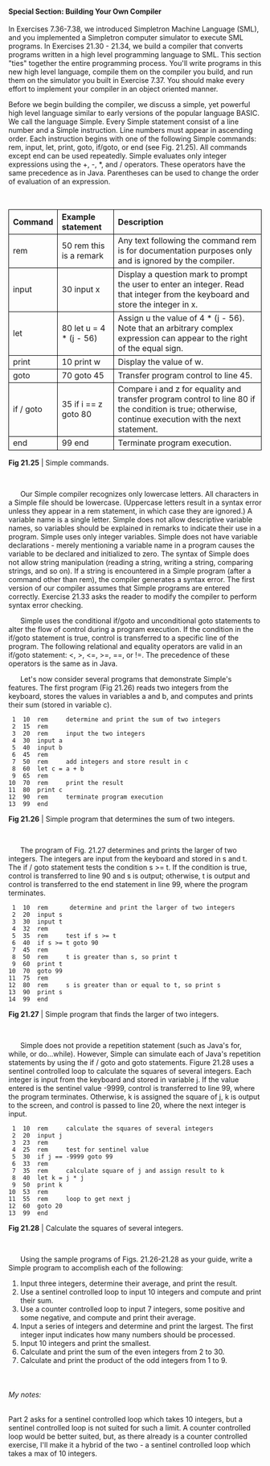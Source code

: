 #### Special Section: Building Your Own Compiler
In Exercises 7.36-7.38, we introduced Simpletron Machine Language (SML), and you implemented a Simpletron computer simulator to execute SML programs.  In Exercises 21.30 - 21.34, we build a compiler that converts programs written in a high level programming language to SML.  This section "ties" together the entire programming process.  You'll write programs in this new high level language, compile them on the compiler you build, and run them on the simulator you built in Exercise 7.37.  You should make every effort to implement your compiler in an object oriented manner.

Before we begin building the compiler, we discuss a simple, yet powerful high level language similar to early versions of the popular language BASIC.  We call the language Simple.  Every Simple statement consist of a line number and a Simple instruction.  Line numbers must appear in ascending order.  Each instruction begins with one of the following Simple commands: rem, input, let, print, goto, if/goto, or end (see Fig. 21.25).  All commands except end can be used repeatedly.  Simple evaluates only integer expressions using the +, -, *, and / operators.  These operators have the same precedence as in Java.  Parentheses can be used to change the order of evaluation of an expression.

&nbsp;&nbsp;

<html>
<head>
<style>
#foo
table, th, td{
    border: 1px solid black;
    border-collapse: collapse;
}
th, td {
    text-align: left;
}
</style>

<body>
<table style = "foo">
    <tr>
        <th>Command</th>
        <th>Example statement</th>
        <th>Description</th>
    </tr>
    <tr>
        <td>rem</td>
        <td>50 rem this is a remark</td>
        <td>Any text following the command rem is for documentation purposes only and is ignored by the compiler.</td>
    </tr>
    <tr>
        <td>input</td>
        <td>30 input x</td>
        <td>Display a question mark to prompt the user to enter an integer.  Read that integer from the keyboard and store the integer in x.</td>
    </tr>
    <tr>
        <td>let</td>
        <td>80 let u = 4 * (j - 56)</td>
        <td>Assign u the value of 4 * (j - 56).  Note that an arbitrary complex expression can appear to the right of the equal sign.</td>
    </tr>
    <tr>
        <td>print</td>
        <td>10 print w</td>
        <td>Display the value of w.</td>
    </tr>
    <tr>
        <td>goto</td>
        <td>70 goto 45</td>
        <td>Transfer program control to line 45.</td>
    </tr>
    <tr>
        <td>if / goto</td>
        <td>35 if i == z goto 80</td>
        <td>Compare i and z for equality and transfer program control to line 80 if the condition is true; otherwise, continue execution with the next statement.</td>
    </tr>
    <tr>
        <td>end</td>
        <td>99 end</td>
        <td>Terminate program execution.</td>
    </tr>
</table>
</body>
</html>
<strong>Fig 21.25</strong> | Simple commands.

&nbsp;&nbsp;
  
&nbsp;&nbsp;&nbsp;&nbsp;&nbsp;&nbsp;Our Simple compiler recognizes only lowercase letters.  All characters in a Simple file should be lowercase.  (Uppercase letters result in a syntax error unless they appear in a rem statement, in which case they are ignored.)  A variable name is a single letter.  Simple does not allow descriptive variable names, so variables should be explained in remarks to indicate their use in a program.  Simple uses only integer variables.  Simple does not have variable declarations - merely mentioning a variable name in a program causes the variable to be declared and initialized to zero.  The syntax of Simple does not allow string manipulation (reading a string, writing a string, comparing strings, and so on).  If a string is encountered in a Simple program (after a command other than rem), the compiler generates a syntax error.  The first version of our compiler assumes that Simple programs are entered correctly.  Exercise 21.33 asks the reader to modify the compiler to perform syntax error checking.

&nbsp;&nbsp;&nbsp;&nbsp;&nbsp;&nbsp;Simple uses the conditional if/goto and unconditional goto statements to alter the flow of control during a program execution.  If the condition in the if/goto statement is true, control is transferred to a specific line of the program.  The following relational and equality operators are valid in an if/goto statement: <, >, <=, >=, ==, or !=.  The precedence of these operators is the same as in Java.

&nbsp;&nbsp;&nbsp;&nbsp;&nbsp;&nbsp;Let's now consider several programs that demonstrate Simple's features.  The first program (Fig 21.26) reads two integers from the keyboard, stores the values in variables a and b, and computes and prints their sum (stored in variable c).

````
 1  10  rem     determine and print the sum of two integers
 2  15  rem
 3  20  rem     input the two integers
 4  30  input a
 5  40  input b
 6  45  rem
 7  50  rem     add integers and store result in c
 8  60  let c = a + b
 9  65  rem
10  70  rem     print the result
11  80  print c
12  90  rem     terminate program execution
13  99  end
````
<strong>Fig 21.26</strong> | Simple program that determines the sum of two integers.

&nbsp;&nbsp;

&nbsp;&nbsp;&nbsp;&nbsp;&nbsp;&nbsp;The program of Fig. 21.27 determines and prints the larger of two integers.  The integers are input from the keyboard and stored in s and t.  The if / goto statement tests the condition s >= t.  If the condition is true, control is transferred to line 90 and s is output; otherwise, t is output and control is transferred to the end statement in line 99, where the program terminates.

````
 1  10  rem      determine and print the larger of two integers
 2  20  input s
 3  30  input t
 4  32  rem
 5  35  rem     test if s >= t
 6  40  if s >= t goto 90
 7  45  rem
 8  50  rem     t is greater than s, so print t
 9  60  print t
10  70  goto 99
11  75  rem
12  80  rem     s is greater than or equal to t, so print s
13  90  print s
14  99  end
````
<strong>Fig 21.27</strong> | Simple program that finds the larger of two integers.

&nbsp;&nbsp;

&nbsp;&nbsp;&nbsp;&nbsp;&nbsp;&nbsp;Simple does not provide a repetition statement (such as Java's for, while, or do...while).  However, Simple can simulate each of Java's repetition statements by using the if / goto and goto statements.  Figure 21.28 uses a sentinel controlled loop to calculate the squares of several integers.  Each integer is input from the keyboard and stored in variable j.  If the value entered is the sentinel value -9999, control is transferred to line 99, where the program terminates.  Otherwise, k is assigned the square of j, k is output to the screen, and control is passed to line 20, where the next integer is input.

````
 1  10  rem     calculate the squares of several integers
 2  20  input j
 3  23  rem
 4  25  rem     test for sentinel value
 5  30  if j == -9999 goto 99
 6  33  rem
 7  35  rem     calculate square of j and assign result to k
 8  40  let k = j * j
 9  50  print k
10  53  rem
11  55  rem     loop to get next j
12  60  goto 20
13  99  end
````
<strong>Fig 21.28</strong> | Calculate the squares of several integers.

&nbsp;&nbsp;

&nbsp;&nbsp;&nbsp;&nbsp;&nbsp;&nbsp;Using the sample programs of Figs. 21.26-21.28 as your guide, write a Simple program to accomplish each of the following:

 1. Input three integers, determine their average, and print the result.
 2. Use a sentinel controlled loop to input 10 integers and compute and print their sum.
 3. Use a counter controlled loop to input 7 integers, some positive and some negative, and compute and print their average.
 4. Input a series of integers and determine and print the largest.  The first integer input indicates how many numbers should be processed.
 5. Input 10 integers and print the smallest.
 6. Calculate and print the sum of the even integers from 2 to 30.
 7. Calculate and print the product of the odd integers from 1 to 9.
 
 &nbsp;&nbsp;
 
###### My notes:
Part 2 asks for a sentinel controlled loop which takes 10 integers, but a sentinel controlled loop is not suited for such a limit.  A counter controlled loop would be better suited, but, as there already is a counter controlled exercise, I'll make it a hybrid of the two - a sentinel controlled loop which takes a max of 10 integers.